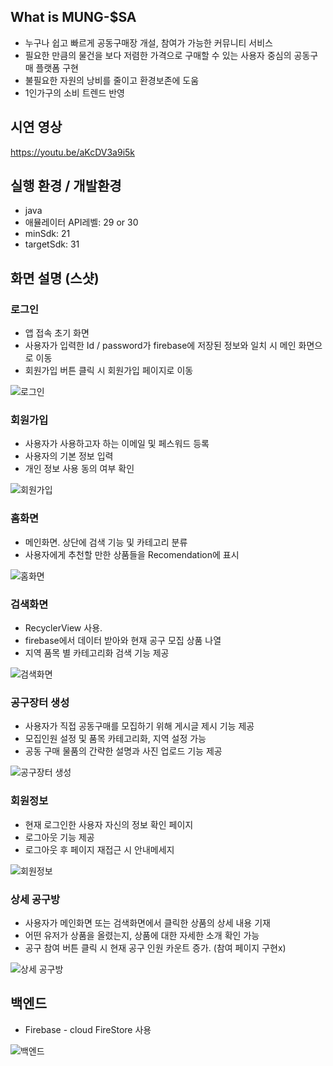 ## What is MUNG-$SA

- 누구나 쉽고 빠르게 공동구매장 개설, 참여가 가능한 커뮤니티 서비스
- 필요한 만큼의 물건을 보다 저렴한 가격으로 구매할 수 있는 사용자 중심의 공동구매 플랫폼 구현
- 불필요한 자원의 낭비를 줄이고 환경보존에 도움
- 1인가구의 소비 트렌드 반영

## 시연 영상
https://youtu.be/aKcDV3a9i5k

## 실행 환경 / 개발환경

- java
- 애뮬레이터 API레벨: 29 or 30
- minSdk: 21
- targetSdk: 31

## 화면 설명 (스샷)

### 로그인

- 앱 접속 초기 화면
- 사용자가 입력한 Id / password가 firebase에 저장된 정보와 일치 시 메인 화면으로 이동
- 회원가입 버튼 클릭 시 회원가입 페이지로 이동

![로그인](https://user-images.githubusercontent.com/39684946/143779621-9b642ccc-c288-4ed4-b2f9-49e85961cba0.png)

### 회원가입

- 사용자가 사용하고자 하는 이메일 및 페스워드 등록
- 사용자의 기본 정보 입력
- 개인 정보 사용 동의 여부 확인

![회원가입](https://user-images.githubusercontent.com/39684946/143779631-89d8a6d8-d716-4f40-9442-12ec2b06f6b7.png)

### 홈화면

- 메인화면. 상단에 검색 기능 및 카테고리 분류
- 사용자에게 추천할 만한 상품들을 Recomendation에 표시

![홈화면](https://user-images.githubusercontent.com/39684946/143779526-978ce3aa-0500-4d63-9dff-be72a7d704f6.png)

### 검색화면

- RecyclerView 사용.
- firebase에서 데이터 받아와 현재 공구 모집 상품 나열
- 지역 품목 별 카테고리화 검색 기능 제공

![검색화면](https://user-images.githubusercontent.com/39684946/143779536-416e7010-450d-40a5-a740-cfc5c8684c36.png)

### 공구장터 생성

- 사용자가 직접 공동구매를 모집하기 위해 게시글 제시 기능 제공
- 모집인원 설정 및 품목 카테고리화, 지역 설정 가능
- 공동 구매 물품의 간략한 설명과 사진 업로드 기능 제공

![공구장터 생성](https://user-images.githubusercontent.com/39684946/143779570-305c3a3c-f623-4ce2-8513-d78fd2d9d683.png)

### 회원정보

- 현재 로그인한 사용자 자신의 정보 확인 페이지
- 로그아웃 기능 제공
- 로그아웃 후 페이지 재접근 시 안내메세지

![회원정보](https://user-images.githubusercontent.com/39684946/143779578-39a04844-7b22-4550-877b-cb8ec0bb781e.png)

### 상세 공구방

- 사용자가 메인화면 또는 검색화면에서 클릭한 상품의 상세 내용 기재
- 어떤 유저가 상품을 올렸는지, 상품에 대한 자세한 소개 확인 가능
- 공구 참여 버튼 클릭 시 현재 공구 인원 카운트 증가. (참여 페이지 구현x)

![상세 공구방](https://user-images.githubusercontent.com/39684946/143779598-6c3c0b9a-ece9-4f8c-95b1-1a066edb7294.png)

## 백엔드

- Firebase - cloud FireStore 사용

![백엔드](https://user-images.githubusercontent.com/39684946/143779673-fad637c5-bb3e-4442-8938-6efa9c1179d4.png)

